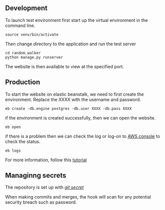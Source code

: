 ## Development 

To launch test environment first start up the virtual environment in
the command line.

```
source venv/bin/activate
```

Then change directory to the application and run the test server

```
cd random_walker
python manage.py runserver
```

The website is then available to view at the specified port.

## Production

To start the website on elastic beanstalk, we need to first create the
environment. Replace the XXXX with the username and password.

```
eb create -db.engine postgres -db.user XXXX -db.pass XXXX
```

if the environment is created successfully, then we can open the website.

```
eb open
```

if there is a problem then we can check the log or log-on to [AWS
console](https://console.aws.amazon.com/console/home) to check the
status.

```
eb logs
```

For more information, follow this [tutorial](https://realpython.com/blog/python/deploying-a-django-app-to-aws-elastic-beanstalk/)

## Managinng secrets

The repository is set up with [*git secret*](https://github.com/awslabs/git-secrets)

When making commits and merges, the hook will scan for any potential
security breach such as password.